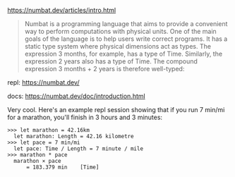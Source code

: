 https://numbat.dev/articles/intro.html

> Numbat is a programming language that aims to provide a convenient way to perform computations with physical units. One of the main goals of the language is to help users write correct programs. It has a static type system where physical dimensions act as types. The expression 3 months, for example, has a type of Time. Similarly, the expression 2 years also has a type of Time. The compound expression 3 months + 2 years is therefore well-typed: 

repl: https://numbat.dev/

docs: https://numbat.dev/doc/introduction.html

Very cool. Here's an example repl session showing that if you run 7 min/mi for a marathon, you'll finish in 3 hours and 3 minutes:

```
>>> let marathon = 42.16km
  let marathon: Length = 42.16 kilometre
>>> let pace = 7 min/mi
  let pace: Time / Length = 7 minute / mile
>>> marathon * pace
  marathon × pace
      = 183.379 min    [Time]
```